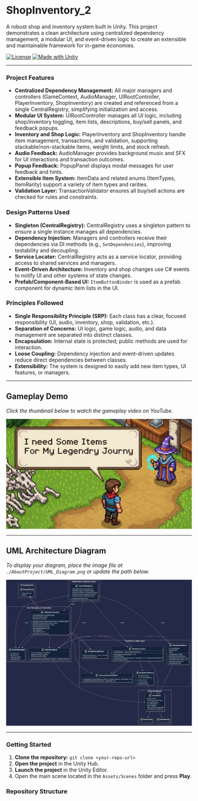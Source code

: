 # ShopInventory_2

A robust shop and inventory system built in Unity. This project demonstrates a clean architecture using centralized dependency management, a modular UI, and event-driven logic to create an extensible and maintainable framework for in-game economies.

[![License](https://img.shields.io/badge/license-MIT-green.svg)](LICENSE)
[![Made with Unity](https://img.shields.io/badge/engine-Unity-black.svg?logo=unity)]()

---

### Project Features

*   **Centralized Dependency Management:** All major managers and controllers (GameContext, AudioManager, UIRootController, PlayerInventory, ShopInventory) are created and referenced from a single CentralRegistry, simplifying initialization and access.
*   **Modular UI System:** UIRootController manages all UI logic, including shop/inventory toggling, item lists, descriptions, buy/sell panels, and feedback popups.
*   **Inventory and Shop Logic:** PlayerInventory and ShopInventory handle item management, transactions, and validation, supporting stackable/non-stackable items, weight limits, and stock refresh.
*   **Audio Feedback:** AudioManager provides background music and SFX for UI interactions and transaction outcomes.
*   **Popup Feedback:** PopupPanel displays modal messages for user feedback and hints.
*   **Extensible Item System:** ItemData and related enums (ItemTypes, ItemRarity) support a variety of item types and rarities.
*   **Validation Layer:** TransactionValidator ensures all buy/sell actions are checked for rules and constraints.

### Design Patterns Used

*   **Singleton (CentralRegistry):** CentralRegistry uses a singleton pattern to ensure a single instance manages all dependencies.
*   **Dependency Injection:** Managers and controllers receive their dependencies via DI methods (e.g., `SetDependencies`), improving testability and decoupling.
*   **Service Locator:** CentralRegistry acts as a service locator, providing access to shared services and managers.
*   **Event-Driven Architecture:** Inventory and shop changes use C# events to notify UI and other systems of state changes.
*   **Prefab/Component-Based UI:** `ItemButtonBinder` is used as a prefab component for dynamic item lists in the UI.

### Principles Followed

*   **Single Responsibility Principle (SRP):** Each class has a clear, focused responsibility (UI, audio, inventory, shop, validation, etc.).
*   **Separation of Concerns:** UI logic, game logic, audio, and data management are separated into distinct classes.
*   **Encapsulation:** Internal state is protected; public methods are used for interaction.
*   **Loose Coupling:** Dependency injection and event-driven updates reduce direct dependencies between classes.
*   **Extensibility:** The system is designed to easily add new item types, UI features, or managers.

---

## Gameplay Demo

*Click the thumbnail below to watch the gameplay video on YouTube.*

[![Shop & Inventory System Demo](https://github.com/salara-mirza/Test/blob/main/Shp%26invenBGI2.png)](<img src="https://www.youtube.com/watch?v=4PXhIu0BPcE"width="50%">)

---

## UML Architecture Diagram

*To display your diagram, place the image file at `./AboutProject/UML_Diagram.png` or update the path below.*

![UML Diagram](https://github.com/salara-mirza/Test/blob/main/Shop_InventoryUML.png)

---

### Getting Started

1.  **Clone the repository:** `git clone <your-repo-url>`
2.  **Open the project** in the Unity Hub.
3.  **Launch the project** in the Unity Editor.
4.  Open the main scene located in the `Assets/Scenes` folder and press **Play**.

### Repository Structure

